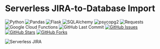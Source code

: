 # Serverless JIRA-to-Database Import

![Python](https://img.shields.io/badge/Python-3.7.2-blue.svg?logo=python&longCache=true&logoColor=white&colorB=23a8e2&style=flat-square&colorA=36363e)
![Pandas](https://img.shields.io/badge/Pandas-0.23.0-blue.svg?logo=python&longCache=true&logoColor=white&colorB=23a8e2&style=flat-square&colorA=36363e)
![Flask](https://img.shields.io/badge/Flask-1.0.2-blue.svg?longCache=true&logo=flask&style=flat-square&logoColor=white&colorB=23a8e2&colorA=36363e)
![SQLAlchemy](https://img.shields.io/badge/SQLAlchemy-1.3.1-red.svg?longCache=true&style=flat-square&logo=scala&logoColor=white&colorA=36363e)
![psycopg2](https://img.shields.io/badge/psycopg2-2.7.7-red.svg?longCache=true&logo=delicious&longCache=true&style=flat-square&logoColor=white&colorA=36363e)
![Requests](https://img.shields.io/badge/Requests-2.21.0-red.svg?longCache=true&logo=delicious&longCache=true&style=flat-square&logoColor=white&colorA=36363e)
![Google Cloud Functions](https://img.shields.io/badge/Google--Cloud--Functions-v93-blue.svg?longCache=true&logo=google&longCache=true&style=flat-square&logoColor=white&colorB=23a8e2&colorA=36363e)
![GitHub Last Commit](https://img.shields.io/github/last-commit/google/skia.svg?style=flat-square&colorA=36363e)
[![GitHub Issues](https://img.shields.io/github/issues/toddbirchard/serverless-jira-import.svg?style=flat-square&colorA=36363e)](https://github.com/toddbirchard/serverless-jira-import/issues)
[![GitHub Stars](https://img.shields.io/github/stars/toddbirchard/serverless-jira-import.svg?style=flat-square&colorB=e3bb18&colorA=36363e)](https://github.com/toddbirchard/serverless-jira-import/stargazers)
[![GitHub Forks](https://img.shields.io/github/forks/toddbirchard/serverless-jira-import.svg?style=flat-square&colorA=36363e)](https://github.com/toddbirchard/serverless-jira-import/network)

![Serverless JIRA](https://github.com/toddbirchard/serverless-jira-import/blob/master/assets/jira-serverless-import.jpg)
